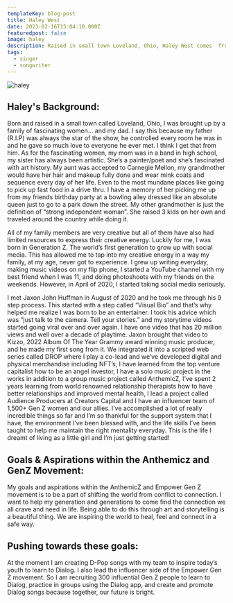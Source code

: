 ```yaml
---
templateKey: blog-post
title: Haley West
date: 2023-02-16T15:04:10.000Z
featuredpost: false
image: haley
description: Raised in small town Loveland, Ohio, Haley West comes  from a family of fascinating women. Encouraged by them, she began pursuing my dream to be a social media influencer for brands in April 2020. As an influencer, she executes fashion, beauty, music and cannabis campaigns and more.
tags:
  - singer
  - songwriter
---
```

![haley](/img/artists/haley.png)

## Haley's Background:

Born and raised in a small town called Loveland, Ohio, I was brought up by a family of fascinating women… and my dad. I say this because my father (R.I.P) was always the star of the show, he controlled every room he was in and he gave so much love to everyone he ever met. I think I get that from him. As for the fascinating women, my mom was in a band in high school, my sister has always been artistic. She’s a painter/poet and she’s fascinated with art history. My aunt was accepted to Carnegie Mellon, my grandmother would have her hair and makeup fully done and wear mink coats and sequence every day of her life. Even to the most mundane places like going to pick up fast food in a drive thru. I have a memory of her picking me up from my friends birthday party at a bowling alley dressed like an absolute queen just to go to a park down the street. My other grandmother is just the definition of “strong independent woman”. She raised 3 kids on her own and traveled around the country while doing it.

All of my family members are very creative but all of them have also had limited resources to express their creative energy. Luckily for me, I was born in Generation Z. The world’s first generation to grow up with social media. This has allowed me to tap into my creative energy in a way my family, at my age, never got to experience. I grew up writing everyday, making music videos on my flip phone, I started a YouTube channel with my best friend when I was 11, and doing photoshoots with my friends on the weekends. However, in April of 2020, I started taking social media seriously.

I met Jaxon John Huffman in August of 2020 and he took me through his 9 step process. This started with a step called “Visual Bio” and that’s why helped me realize I was born to be an entertainer. I took his advice which was “just talk to the camera. Tell your stories.” and my storytime videos started going viral over and over again. I have one video that has 20 million views and well over a decade of playtime. Jaxon brought that video to Kizzo, 2022 Album Of The Year Grammy award winning music producer, and he made my first song from it. We integrated it into a scripted web series called DROP where I play a co-lead and we’ve developed digital and physical merchandise including NFT’s, I have learned from the top venture capitalist how to be an angel investor, I have a solo music project in the works in addition to a group music project called AnthemicZ, I’ve spent 2 years learning from world renowned relationship therapists how to have better relationships and improved mental health, I lead a project called Audience Producers at Creators Capital and I have an influencer team of 1,500+ Gen Z women and our allies. I’ve accomplished a lot of really incredible things so far and I’m so thankful for the support system that I have, the environment I’ve been blessed with, and the life skills I’ve been taught to help me maintain the right mentality everyday. This is the life I dreamt of living as a little girl and I’m just getting started!

## Goals & Aspirations within the Anthemicz and GenZ Movement:

My goals and aspirations within the AnthemicZ and Empower Gen Z movement is to be a part of shifting the world from conflict to connection. I want to help my generation and generations to come find the connection we all crave and need in life. Being able to do this through art and storytelling is a beautiful thing. We are inspiring the world to heal, feel and connect in a safe way.

## Pushing towards these goals:

At the moment I am creating D-Pop songs with my team to inspire today’s youth to learn to Dialog. I also lead the influencer side of the Empower Gen Z movement. So I am recruiting 300 influential Gen Z people to learn to Dialog, practice in groups using the Dialog app, and create and promote Dialog songs because together, our future is bright.